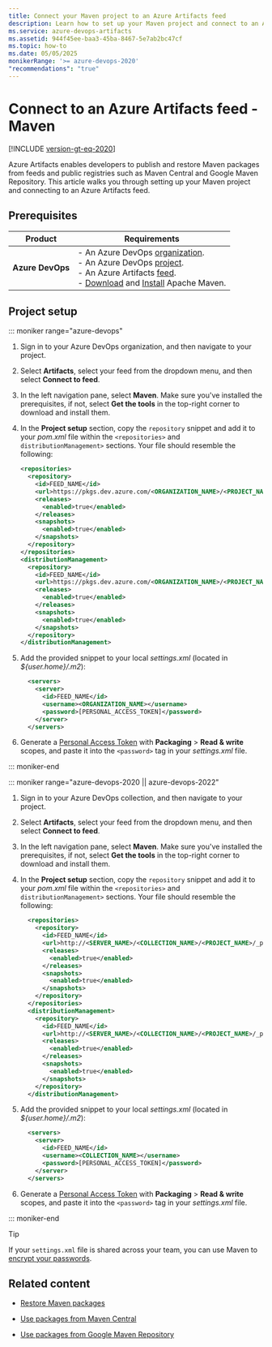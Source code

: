 ```yaml
---
title: Connect your Maven project to an Azure Artifacts feed
description: Learn how to set up your Maven project and connect to an Azure Artifacts feed.
ms.service: azure-devops-artifacts
ms.assetid: 944f45ee-baa3-45ba-8467-5e7ab2bc47cf
ms.topic: how-to
ms.date: 05/05/2025
monikerRange: '>= azure-devops-2020'
"recommendations": "true"
---
```


# Connect to an Azure Artifacts feed - Maven

[!INCLUDE [version-gt-eq-2020](../../includes/version-gt-eq-2020.md)]

Azure Artifacts enables developers to publish and restore Maven packages from feeds and public registries such as Maven Central and Google Maven Repository. This article walks you through setting up your Maven project and connecting to an Azure Artifacts feed.

## Prerequisites

| **Product**        | **Requirements**                       |
|--------------------|----------------------------------------|
| **Azure DevOps**   | - An Azure DevOps [organization](../../organizations/accounts/create-organization.md).<br>- An Azure DevOps [project](../../organizations/projects/create-project.md).<br> - An Azure Artifacts [feed](../get-started-nuget.md#create-feed).<br> - [Download](https://maven.apache.org/download.cgi) and [Install](https://maven.apache.org/install.html) Apache Maven. |

## Project setup

::: moniker range="azure-devops"

1. Sign in to your Azure DevOps organization, and then navigate to your project.

1. Select **Artifacts**, select your feed from the dropdown menu, and then select **Connect to feed**.

1. In the left navigation pane, select **Maven**. Make sure you've installed the prerequisites, if not, select **Get the tools** in the top-right corner to download and install them.

1. In the **Project setup** section, copy the `repository` snippet and add it to your *pom.xml* file within the `<repositories>` and `distributionManagement>` sections. Your file should resemble the following:

    ```xml
    <repositories>
      <repository>
        <id>FEED_NAME</id>
        <url>https://pkgs.dev.azure.com/<ORGANIZATION_NAME>/<PROJECT_NAME>/_packaging/<FEED_NAME>/maven/v1</url>
        <releases>
          <enabled>true</enabled>
        </releases>
        <snapshots>
          <enabled>true</enabled>
        </snapshots>
      </repository>
    </repositories>
    <distributionManagement>
      <repository>
        <id>FEED_NAME</id>
        <url>https://pkgs.dev.azure.com/<ORGANIZATION_NAME>/<PROJECT_NAME>/_packaging/<FEED_NAME>/maven/v1</url>
        <releases>
          <enabled>true</enabled>
        </releases>
        <snapshots>
          <enabled>true</enabled>
        </snapshots>
      </repository>
    </distributionManagement>
    ```

1. Add the provided snippet to your local *settings.xml* (located in *${user.home}/.m2*):

    ```xml
      <servers>
        <server>
          <id>FEED_NAME</id>
          <username><ORGANIZATION_NAME></username>
          <password>[PERSONAL_ACCESS_TOKEN]</password>
        </server>
      </servers>
    ```

1. Generate a [Personal Access Token](../../organizations/accounts/use-personal-access-tokens-to-authenticate.md#create-a-pat) with **Packaging** > **Read & write** scopes, and paste it into the `<password>` tag in your *settings.xml* file.

::: moniker-end

::: moniker range="azure-devops-2020 || azure-devops-2022"

1. Sign in to your Azure DevOps collection, and then navigate to your project.

1. Select **Artifacts**, select your feed from the dropdown menu, and then select **Connect to feed**.

1. In the left navigation pane, select **Maven**. Make sure you've installed the prerequisites, if not, select **Get the tools** in the top-right corner to download and install them.

1. In the **Project setup** section, copy the `repository` snippet and add it to your *pom.xml* file within the `<repositories>` and `distributionManagement>` sections. Your file should resemble the following:
        
    ```xml
      <repositories>
        <repository>
          <id>FEED_NAME</id>
          <url>http://<SERVER_NAME>/<COLLECTION_NAME>/<PROJECT_NAME>/_packaging/<FEED_NAME>/maven/v1</url>
          <releases>
            <enabled>true</enabled>
          </releases>
          <snapshots>
            <enabled>true</enabled>
          </snapshots>
        </repository>
      </repositories>
      <distributionManagement>
        <repository>
          <id>FEED_NAME</id>
          <url>http://<SERVER_NAME>/<COLLECTION_NAME>/<PROJECT_NAME>/_packaging/<FEED_NAME>/maven/v1</url>
          <releases>
            <enabled>true</enabled>
          </releases>
          <snapshots>
            <enabled>true</enabled>
          </snapshots>
        </repository>
      </distributionManagement>
    ```

1. Add the provided snippet to your local *settings.xml* (located in *${user.home}/.m2*):
    
    ```xml
      <servers>
        <server>
          <id>FEED_NAME</id>
          <username><COLLECTION_NAME></username>
          <password>[PERSONAL_ACCESS_TOKEN]</password>
        </server>
      </servers>
    ```

1. Generate a [Personal Access Token](../../organizations/accounts/use-personal-access-tokens-to-authenticate.md#create-a-pat) with **Packaging** > **Read & write** scopes, and paste it into the `<password>` tag in your *settings.xml* file.

::: moniker-end

> [!TIP]
> If your `settings.xml` file is shared across your team, you can use Maven to [encrypt your passwords](https://maven.apache.org/guides/mini/guide-encryption.html).

## Related content

- [Restore Maven packages](install.md)

- [Use packages from Maven Central](upstream-sources.md)

- [Use packages from Google Maven Repository](google-maven.md)
